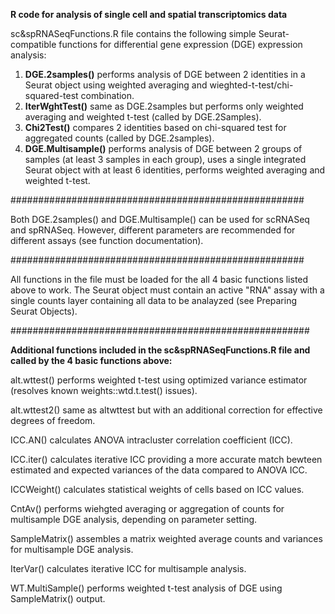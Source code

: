**R code for analysis of single cell and spatial transcriptomics data**

sc&spRNASeqFunctions.R file contains the following simple Seurat-compatible functions for differential gene expression (DGE) expression analysis:
1. **DGE.2samples()** performs analysis of DGE between 2 identities in a Seurat object using weighted averaging and wieghted-t-test/chi-squared-test combination.
2. **IterWghtTest()** same as DGE.2samples but performs only weighted averaging and weighted t-test (called by DGE.2Samples).
3. **Chi2Test()** compares 2 identities based on chi-squared test for aggregated counts (called by DGE.2samples).
4. **DGE.Multisample()** performs analysis of DGE between 2 groups of samples (at least 3 samples in each group), uses a single integrated Seurat object with at least 6 identities, performs weighted averaging and weighted t-test.

#####################################################

Both DGE.2samples() and DGE.Multisample() can be used for scRNASeq and spRNASeq. However, different parameters are recommended for different assays (see function documentation).

#####################################################

All functions in the file must be loaded for the all 4 basic functions listed above to work.
The Seurat object must contain an active "RNA" assay with a single counts layer containing all data to be analayzed (see Preparing Seurat Objects).

######################################################

**Additional functions included in the sc&spRNASeqFunctions.R file and called by the 4 basic functions above:**

alt.wttest() performs weighted t-test using optimized variance estimator (resolves known weights::wtd.t.test() issues).

alt.wttest2() same as altwttest but with an additional correction for effective degrees of freedom.

ICC.AN() calculates ANOVA intracluster correlation coefficient (ICC).

ICC.iter() calculates iterative ICC providing a more accurate match bewteen estimated and expected variances of the data compared to ANOVA ICC.

ICCWeight() calculates statistical weights of cells based on ICC values.

CntAv() performs wiehgted averaging or aggregation of counts for multisample DGE analysis, depending on parameter setting.

SampleMatrix() assembles a matrix weighted average counts and variances for multisample DGE analysis.

IterVar() calculates iterative ICC for multisample analysis.

WT.MultiSample() performs weighted t-test analysis of DGE using SampleMatrix() output.
